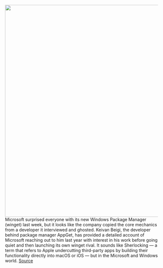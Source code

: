 <img src='https://cdn.vox-cdn.com/thumbor/CbvW7hXuz21E4uudWg6Zx886L8A=/0x0:2040x1360/1200x800/filters:focal(857x517:1183x843)/cdn.vox-cdn.com/uploads/chorus_image/image/66858497/acastro_180226_0001.0.jpg' width='700px' /><br/>
Microsoft surprised everyone with its new Windows Package Manager (winget) last week, but it looks like the company copied the core mechanics from a developer it interviewed and ghosted. Keivan Beigi, the developer behind package manager AppGet, has provided a detailed account of Microsoft reaching out to him last year with interest in his work before going quiet and then launching its own winget rival. It sounds like Sherlocking —  a term that refers to Apple undercutting third-party apps by building their functionality directly into macOS or iOS — but in the Microsoft and Windows world.
<a href='https://www.theverge.com/2020/5/28/21272964/microsoft-winget-windows-package-manager-appget-copied'> Source <a/>